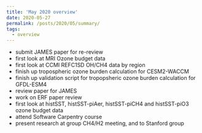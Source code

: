 ```yaml
---
title: 'May 2020 overview'
date: 2020-05-27
permalink: /posts/2020/05/summary/
tags:
  - overview
---
```


- submit JAMES paper for re-review
- first look at MRI Ozone budget data
- first look at CCMI REFC1SD OH/CH4 data by region
- finish up tropospheric ozone burden calculation for CESM2-WACCM
- finish up validation script for tropopsheric ozone burden calculation for GFDL-ESM4 
- review paper for JAMES
- work on ERF paper review
- first look at histSST, histSST-piAer, histSST-piCH4 and histSST-piO3 ozone budget data
- attend Software Carpentry course
- present research at group CH4/H2 meeting, and to Stanford group

